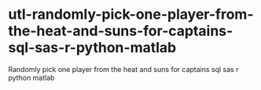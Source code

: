 # utl-randomly-pick-one-player-from-the-heat-and-suns-for-captains-sql-sas-r-python-matlab
Randomly pick one player from the heat and suns for captains sql sas r python matlab
